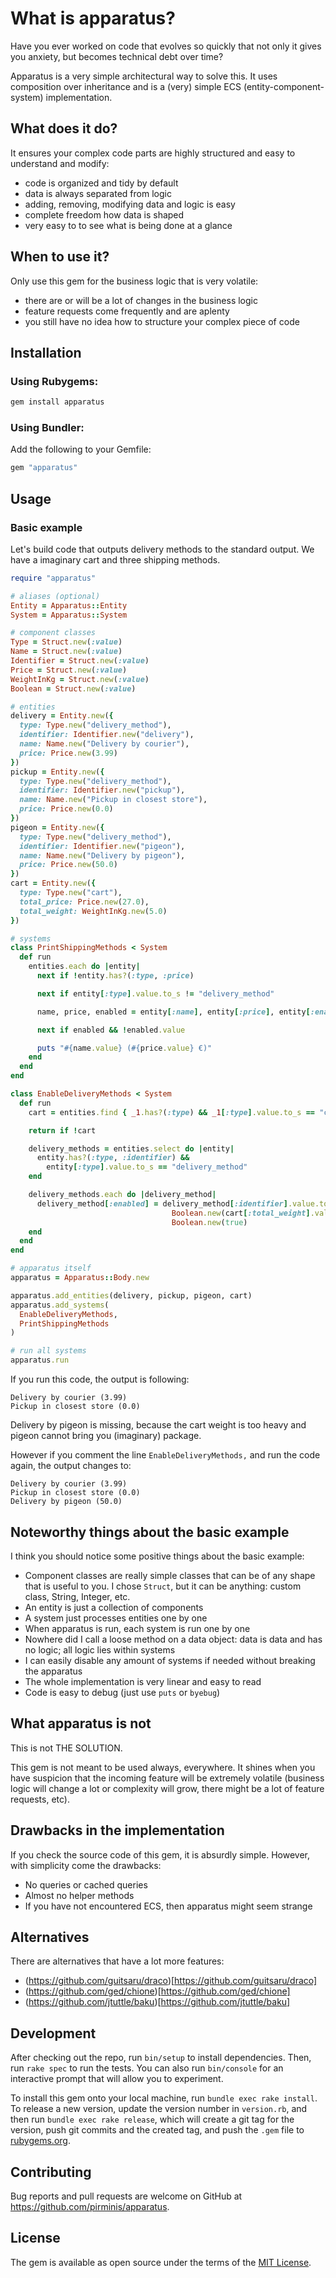 # What is apparatus?

Have you ever worked on code that evolves so quickly that not only it gives you anxiety, but becomes technical debt over time?

Apparatus is a very simple architectural way to solve this. It uses composition over inheritance and is a (very) simple ECS (entity-component-system) implementation.

## What does it do?

It ensures your complex code parts are highly structured and easy to understand and modify:
- code is organized and tidy by default
- data is always separated from logic
- adding, removing, modifying data and logic is easy
- complete freedom how data is shaped
- very easy to to see what is being done at a glance

## When to use it?

Only use this gem for the business logic that is very volatile:
- there are or will be a lot of changes in the business logic
- feature requests come frequently and are aplenty
- you still have no idea how to structure your complex piece of code

## Installation

### Using Rubygems:

```sh
gem install apparatus
```

### Using Bundler:

Add the following to your Gemfile:

```sh
gem "apparatus"
```

## Usage

### Basic example

Let's build code that outputs delivery methods to the standard output. We have a imaginary cart and three shipping methods.

```ruby
require "apparatus"

# aliases (optional)
Entity = Apparatus::Entity
System = Apparatus::System

# component classes
Type = Struct.new(:value)
Name = Struct.new(:value)
Identifier = Struct.new(:value)
Price = Struct.new(:value)
WeightInKg = Struct.new(:value)
Boolean = Struct.new(:value)

# entities
delivery = Entity.new({
  type: Type.new("delivery_method"),
  identifier: Identifier.new("delivery"),
  name: Name.new("Delivery by courier"),
  price: Price.new(3.99)
})
pickup = Entity.new({
  type: Type.new("delivery_method"),
  identifier: Identifier.new("pickup"),
  name: Name.new("Pickup in closest store"),
  price: Price.new(0.0)
})
pigeon = Entity.new({
  type: Type.new("delivery_method"),
  identifier: Identifier.new("pigeon"),
  name: Name.new("Delivery by pigeon"),
  price: Price.new(50.0)
})
cart = Entity.new({
  type: Type.new("cart"),
  total_price: Price.new(27.0),
  total_weight: WeightInKg.new(5.0)
})

# systems
class PrintShippingMethods < System
  def run
    entities.each do |entity|
      next if !entity.has?(:type, :price)

      next if entity[:type].value.to_s != "delivery_method"

      name, price, enabled = entity[:name], entity[:price], entity[:enabled]

      next if enabled && !enabled.value

      puts "#{name.value} (#{price.value} €)"
    end
  end
end

class EnableDeliveryMethods < System
  def run
    cart = entities.find { _1.has?(:type) && _1[:type].value.to_s == "cart" }

    return if !cart

    delivery_methods = entities.select do |entity|
      entity.has?(:type, :identifier) &&
        entity[:type].value.to_s == "delivery_method"
    end

    delivery_methods.each do |delivery_method|
      delivery_method[:enabled] = delivery_method[:identifier].value.to_s == "pigeon" ?
                                    Boolean.new(cart[:total_weight].value < 0.1) :
                                    Boolean.new(true)
    end
  end
end

# apparatus itself
apparatus = Apparatus::Body.new

apparatus.add_entities(delivery, pickup, pigeon, cart)
apparatus.add_systems(
  EnableDeliveryMethods,
  PrintShippingMethods
)

# run all systems
apparatus.run
```

If you run this code, the output is following:
```
Delivery by courier (3.99)
Pickup in closest store (0.0)
```

Delivery by pigeon is missing, because the cart weight is too heavy and pigeon cannot bring you (imaginary) package.

However if you comment the line `EnableDeliveryMethods,` and run the code again, the output changes to:
```
Delivery by courier (3.99)
Pickup in closest store (0.0)
Delivery by pigeon (50.0)
```

## Noteworthy things about the basic example

I think you should notice some positive things about the basic example:
- Component classes are really simple classes that can be of any shape that is useful to you. I chose `Struct`, but it can be anything: custom class, String, Integer, etc.
- An entity is just a collection of components
- A system just processes entities one by one
- When apparatus is run, each system is run one by one
- Nowhere did I call a loose method on a data object: data is data and has no logic; all logic lies within systems
- I can easily disable any amount of systems if needed without breaking the apparatus
- The whole implementation is very linear and easy to read
- Code is easy to debug (just use `puts` or `byebug`)

## What apparatus is not

This is not THE SOLUTION.

This gem is not meant to be used always, everywhere. It shines when you have suspicion that the incoming feature will be extremely volatile (business logic will change a lot or complexity will grow, there might be a lot of feature requests, etc).

## Drawbacks in the implementation

If you check the source code of this gem, it is absurdly simple. However, with simplicity come the drawbacks:
- No queries or cached queries
- Almost no helper methods
- If you have not encountered ECS, then apparatus might seem strange

## Alternatives

There are alternatives that have a lot more features:
- (https://github.com/guitsaru/draco)[https://github.com/guitsaru/draco]
- (https://github.com/ged/chione)[https://github.com/ged/chione]
- (https://github.com/jtuttle/baku)[https://github.com/jtuttle/baku]

## Development

After checking out the repo, run `bin/setup` to install dependencies. Then, run `rake spec` to run the tests. You can also run `bin/console` for an interactive prompt that will allow you to experiment.

To install this gem onto your local machine, run `bundle exec rake install`. To release a new version, update the version number in `version.rb`, and then run `bundle exec rake release`, which will create a git tag for the version, push git commits and the created tag, and push the `.gem` file to [rubygems.org](https://rubygems.org).

## Contributing

Bug reports and pull requests are welcome on GitHub at https://github.com/pirminis/apparatus.

## License

The gem is available as open source under the terms of the [MIT License](https://opensource.org/licenses/MIT).
